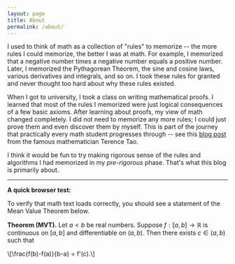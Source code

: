 ```yaml
---
layout: page
title: About
permalink: /about/
---
```


I used to think of math as a collection of "rules" to memorize -- the more rules I could memorize, the better I was at math. For example, I memorized that a negative number times a negative number equals a positive number. Later, I memorized the Pythagorean Theorem, the sine and cosine laws, various derivatives and integrals, and so on. I took these rules for granted and never thought too hard about why these rules existed.

When I got to university, I took a class on writing mathematical proofs. I learned that most of the rules I memorized were just logical consequences of a few basic axioms. After learning about proofs, my view of math changed completely. I did not need to memorize any more rules; I could just prove them and even discover them by myself. This is part of the journey that practically every math student progresses through -- see this [blog post](https://terrytao.wordpress.com/career-advice/theres-more-to-mathematics-than-rigour-and-proofs/) from the famous mathematician Terence Tao.

I think it would be fun to try making rigorous sense of the rules and algorithms I had memorized in my _pre-rigorous_ phase. That's what this blog is primarily about.

---

<b>A quick browser test:</b>

To verify that math text loads correctly, you should see a statement of the Mean Value Theorem below.

<b>Theorem (MVT).</b> Let $a < b$ be real numbers. Suppose $f: [a, b]\to\mathbb{R}$ is
continuous on $[a, b]$ and differentiable on $(a, b)$. Then there exists $c\in (a, b)$
such that
<div>
    \[\frac{f(b)-f(a)}{b-a} = f'(c).\]
</div>
